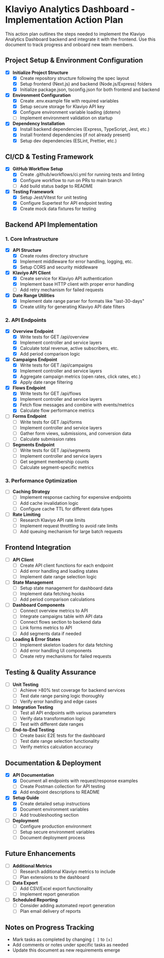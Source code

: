 # Klaviyo Analytics Dashboard - Implementation Action Plan

This action plan outlines the steps needed to implement the Klaviyo Analytics Dashboard backend and integrate it with the frontend. Use this document to track progress and onboard new team members.

## Project Setup & Environment Configuration

- [x] **Initialize Project Structure**
  - [x] Create repository structure following the spec layout
  - [x] Setup frontend (Next.js) and backend (Node.js/Express) folders
  - [x] Initialize package.json, tsconfig.json for both frontend and backend

- [x] **Environment Configuration**
  - [x] Create .env.example file with required variables
  - [x] Setup secure storage for Klaviyo API key
  - [x] Configure environment variable loading (dotenv)
  - [ ] Implement environment validation on startup

- [x] **Dependency Installation**
  - [x] Install backend dependencies (Express, TypeScript, Jest, etc.)
  - [x] Install frontend dependencies (if not already present)
  - [x] Setup dev dependencies (ESLint, Prettier, etc.)

## CI/CD & Testing Framework

- [x] **GitHub Workflow Setup**
  - [x] Create .github/workflows/ci.yml for running tests and linting
  - [x] Configure workflow to run on PRs to main branch
  - [ ] Add build status badge to README

- [x] **Testing Framework**
  - [x] Setup Jest/Vitest for unit testing
  - [x] Configure Supertest for API endpoint testing
  - [x] Create mock data fixtures for testing

## Backend API Implementation

### 1. Core Infrastructure

- [x] **API Structure**
  - [x] Create routes directory structure
  - [x] Implement middleware for error handling, logging, etc.
  - [x] Setup CORS and security middleware

- [x] **Klaviyo API Client**
  - [x] Create service for Klaviyo API authentication
  - [x] Implement base HTTP client with proper error handling
  - [ ] Add retry mechanism for failed requests

- [x] **Date Range Utilities**
  - [x] Implement date range parser for formats like "last-30-days"
  - [x] Create utility for generating Klaviyo API date filters

### 2. API Endpoints

- [x] **Overview Endpoint**
  - [x] Write tests for GET /api/overview
  - [x] Implement controller and service layers
  - [x] Calculate total revenue, active subscribers, etc.
  - [x] Add period comparison logic

- [x] **Campaigns Endpoint**
  - [x] Write tests for GET /api/campaigns
  - [x] Implement controller and service layers
  - [x] Aggregate campaign metrics (open rates, click rates, etc.)
  - [x] Apply date range filtering

- [x] **Flows Endpoint**
  - [x] Write tests for GET /api/flows
  - [x] Implement controller and service layers
  - [x] Fetch flow messages and combine with events/metrics
  - [x] Calculate flow performance metrics

- [ ] **Forms Endpoint**
  - [ ] Write tests for GET /api/forms
  - [ ] Implement controller and service layers
  - [ ] Gather form views, submissions, and conversion data
  - [ ] Calculate submission rates

- [ ] **Segments Endpoint**
  - [ ] Write tests for GET /api/segments
  - [ ] Implement controller and service layers
  - [ ] Get segment membership counts
  - [ ] Calculate segment-specific metrics

### 3. Performance Optimization

- [ ] **Caching Strategy**
  - [ ] Implement response caching for expensive endpoints
  - [ ] Add cache invalidation logic
  - [ ] Configure cache TTL for different data types

- [ ] **Rate Limiting**
  - [ ] Research Klaviyo API rate limits
  - [ ] Implement request throttling to avoid rate limits
  - [ ] Add queuing mechanism for large batch requests

## Frontend Integration

- [ ] **API Client**
  - [ ] Create API client functions for each endpoint
  - [ ] Add error handling and loading states
  - [ ] Implement date range selection logic

- [ ] **State Management**
  - [ ] Setup state management for dashboard data
  - [ ] Implement data fetching hooks
  - [ ] Add period comparison calculations

- [ ] **Dashboard Components**
  - [ ] Connect overview metrics to API
  - [ ] Integrate campaigns table with API data
  - [ ] Connect flows section to backend data
  - [ ] Link forms metrics to API
  - [ ] Add segments data if needed

- [ ] **Loading & Error States**
  - [ ] Implement skeleton loaders for data fetching
  - [ ] Add error handling UI components
  - [ ] Create retry mechanisms for failed requests

## Testing & Quality Assurance

- [ ] **Unit Testing**
  - [ ] Achieve >80% test coverage for backend services
  - [ ] Test date range parsing logic thoroughly
  - [ ] Verify error handling and edge cases

- [ ] **Integration Testing**
  - [ ] Test all API endpoints with various parameters
  - [ ] Verify data transformation logic
  - [ ] Test with different date ranges

- [ ] **End-to-End Testing**
  - [ ] Create basic E2E tests for the dashboard
  - [ ] Test date range selection functionality
  - [ ] Verify metrics calculation accuracy

## Documentation & Deployment

- [x] **API Documentation**
  - [x] Document all endpoints with request/response examples
  - [ ] Create Postman collection for API testing
  - [x] Add endpoint descriptions to README

- [x] **Setup Guide**
  - [x] Create detailed setup instructions
  - [x] Document environment variables
  - [ ] Add troubleshooting section

- [ ] **Deployment**
  - [ ] Configure production environment
  - [ ] Setup secure environment variables
  - [ ] Document deployment process

## Future Enhancements

- [ ] **Additional Metrics**
  - [ ] Research additional Klaviyo metrics to include
  - [ ] Plan extensions to the dashboard

- [ ] **Data Export**
  - [ ] Add CSV/Excel export functionality
  - [ ] Implement report generation

- [ ] **Scheduled Reporting**
  - [ ] Consider adding automated report generation
  - [ ] Plan email delivery of reports

## Notes on Progress Tracking

- Mark tasks as completed by changing `[ ]` to `[x]`
- Add comments or notes under specific tasks as needed
- Update this document as new requirements emerge
